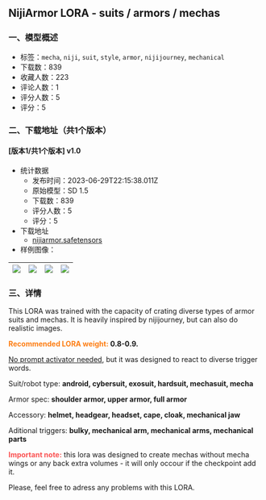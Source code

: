## NijiArmor LORA - suits / armors / mechas
### 一、模型概述

- 标签：`mecha`, `niji`, `suit`, `style`, `armor`, `nijijourney`, `mechanical`
- 下载数：839
- 收藏人数：223
- 评论人数：1
- 评分人数：5
- 评分：5

### 二、下载地址（共1个版本）

#### [版本1/共1个版本] v1.0

- 统计数据
  - 发布时间：2023-06-29T22:15:38.011Z
  - 原始模型：SD 1.5
  - 下载数：839
  - 评分人数：5
  - 评分：5
- 下载地址
  - [nijiarmor.safetensors](https://civitai.com/api/download/models/106902)
- 样例图像：

| <img src="https://image.civitai.com/xG1nkqKTMzGDvpLrqFT7WA/58260c1d-ac68-4f56-9536-6ee62ca8b21f/width=450/1339866.jpeg" /> | <img src="https://image.civitai.com/xG1nkqKTMzGDvpLrqFT7WA/3f063919-2302-4705-a601-3dc5d3be9d9e/width=450/1339791.jpeg" /> | <img src="https://image.civitai.com/xG1nkqKTMzGDvpLrqFT7WA/e07f75c4-c11c-47e2-91fb-04e296312ba5/width=450/1339833.jpeg" /> | <img src="https://image.civitai.com/xG1nkqKTMzGDvpLrqFT7WA/65857388-f421-4dfa-b5de-e6d6847db8af/width=450/1340335.jpeg" /> |
| ---- | ---- | ---- | ---- |


### 三、详情
<p>This LORA was trained with the capacity of crating diverse types of armor suits and mechas. It is heavily inspired by nijijourney, but can also do realistic images.</p><p><strong><span style="color:#fd7e14">Recommended LORA weight:</span> 0.8-0.9.</strong></p><p><u>No prompt activator needed</u>, but it was designed to react to diverse trigger words.</p><p></p><p>Suit/robot type: <strong>android, cybersuit, exosuit, hardsuit, mechasuit, mecha</strong></p><p>Armor spec: <strong>shoulder armor, upper armor, full armor</strong></p><p>Accessory: <strong>helmet, headgear, headset, cape, cloak, mechanical jaw</strong></p><p>Aditional triggers: <strong>bulky, mechanical arm, mechanical arms, mechanical parts</strong></p><p></p><p><strong><span style="color:rgb(250, 82, 82)">Important note:</span></strong> this lora was designed to create mechas without mecha wings or any back extra volumes - it will only occour if the checkpoint add it.</p><p></p><p>Please, feel free to adress any problems with this LORA.</p><p></p>